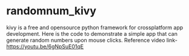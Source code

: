 # randomnum_kivy
kivy is a free and opensource python framework for crossplatform app development.
Here is the code to demonstrate a simple app that can generate random numbers upon mouse clicks.
Reference video link- https://youtu.be/6gNpSuE01qE
